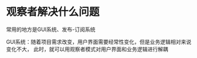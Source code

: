 # 观察者解决什么问题

常用的地方是GUI系统、发布-订阅系统

GUI系统：随着项目需求改变，用户界面需要经常性变化，但是业务逻辑相对来说变化不大，
此时，就可以用观察者模式对用户界面和业务逻辑进行解耦
